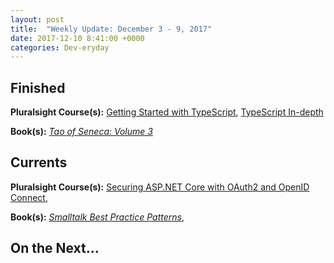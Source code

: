 ```yaml
---
layout: post
title:  "Weekly Update: December 3 - 9, 2017"
date: 2017-12-10 8:41:00 +0000
categories: Dev-eryday
---
```



Finished
--------
**Pluralsight Course(s):** [Getting Started with TypeScript][tss], [TypeScript In-depth][tsi]

**Book(s):** *[Tao of Seneca: Volume 3][tao]*

Currents
--------
**Pluralsight Course(s):**  [Securing ASP.NET Core with OAuth2 and OpenID Connect][secure], 

**Book(s):** *[Smalltalk Best Practice Patterns][sbp]*, 

On the Next...
--------


[core]: https://app.pluralsight.com/library/courses/aspdotnetcore-implementing-securing-api/table-of-contents
[sbp]: https://www.amazon.com/Smalltalk-Best-Practice-Patterns-Kent/dp/013476904X
[tao]: https://tim.blog/2017/07/06/tao-of-seneca/
[secure]: https://app.pluralsight.com/library/courses/asp-dotnet-core-oauth2-openid-connect-securing/table-of-contents
[core2]: https://app.pluralsight.com/library/courses/asp-dot-net-core-oauth/table-of-contents
[clean]: https://www.amazon.com/Clean-Architecture-Craftsmans-Software-Structure/dp/0134494164/
[code]: https://www.amazon.com/Clean-Code-Handbook-Software-Craftsmanship/dp/0132350882/
[gat]: https://www.gatsbyjs.org/
[pwg]: https://github.com/jpniederer/PlayingWithGatsby
[tu]: https://www.gatsbyjs.org/tutorial/
[jek]: https://jekyllrb.com/
[gql]: http://graphql.org/
[af]: https://www.amazon.com/Animal-Farm-Fairy-Modern-Classic-ebook/dp/B003K16PUU/
[rich]: https://app.pluralsight.com/library/courses/refactoring-anemic-domain-model/table-of-contents
[ddd]: https://en.wikipedia.org/wiki/Domain-driven_design
[pod]: https://www.codingblocks.net/podcast/why-domain-driven-design/
[dd2]: https://app.pluralsight.com/library/courses/domain-driven-design-in-practice/table-of-contents
[cb]: https://www.codingblocks.net/
[dd3]: https://www.amazon.com/Domain-Driven-Design-Tackling-Complexity-Software/dp/0321125215/
[bnw]: https://www.amazon.com/Brave-New-World-Aldous-Huxley/dp/0060850523/
[pro]: https://www.bhphotovideo.com/c/product/1342184-REG/apple_mpdy2ll_a_10_5_ipad_pro_256gb.html
[tss]: https://app.pluralsight.com/library/courses/typescript-getting-started/table-of-contents
[tsi]: https://app.pluralsight.com/library/courses/typescript-in-depth/table-of-contents
[fnf]: https://dev-eryday.com/
[ts]: https://www.typescriptlang.org/
[ex]: http://elixir-lang.github.io/